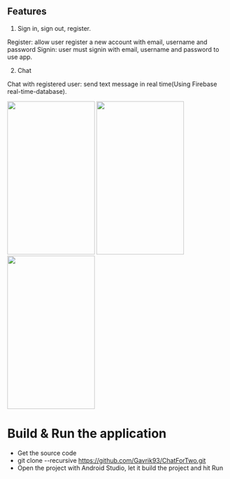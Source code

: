 
## Features
1. Sign in, sign out, register.

Register: allow user register a new account with email, username and password
Signin: user must signin with email, username and password to use app.

2. Chat

Chat with registered user:  send text message in real time(Using Firebase real-time-database).
<p>
<img src ="https://user-images.githubusercontent.com/31073918/66551649-8dc63900-eb50-11e9-85f5-6e79893f976b.jpg" height="350" width="200">
<img src ="https://user-images.githubusercontent.com/31073918/66551648-8dc63900-eb50-11e9-98bc-1efdcd028b76.jpg" height="350" width="200">
<img src ="https://user-images.githubusercontent.com/31073918/66551646-8dc63900-eb50-11e9-856f-8ab2d774be24.jpg" height="350" width="200">
</p>

# Build & Run the application

- Get the source code 
 - git clone --recursive https://github.com/Gavrik93/ChatForTwo.git
- Open the project with Android Studio, let it build the project and hit Run
